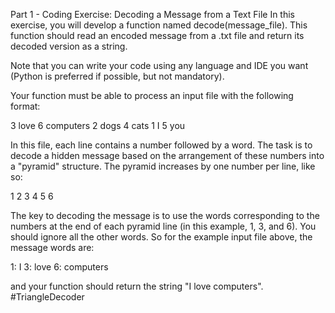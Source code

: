 Part 1 - Coding Exercise: Decoding a Message from a Text File
In this exercise, you will develop a function named decode(message_file). This function should read an encoded message from a .txt file and return its decoded version as a string.

Note that you can write your code using any language and IDE you want (Python is preferred if possible, but not mandatory).

Your function must be able to process an input file with the following format:

3 love
6 computers
2 dogs
4 cats
1 I
5 you

In this file, each line contains a number followed by a word. The task is to decode a hidden message based on the arrangement of these numbers into a "pyramid" structure. The pyramid increases by one number per line, like so:

1
2 3
4 5 6

The key to decoding the message is to use the words corresponding to the numbers at the end of each pyramid line (in this example, 1, 3, and 6). You should ignore all the other words. So for the example input file above, the message words are:

1: I
3: love
6: computers

and your function should return the string "I love computers".
#TriangleDecoder
